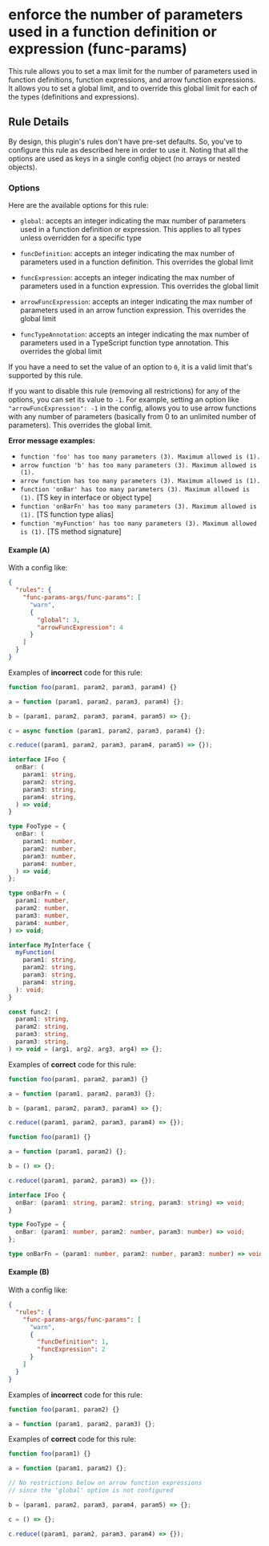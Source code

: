 # enforce the number of parameters used in a function definition or expression (func-params)

This rule allows you to set a max limit for the number of parameters used in function definitions, function expressions, and arrow function expressions. It allows you to set a global limit, and to override this global limit for each of the types (definitions and expressions).

## Rule Details

By design, this plugin's rules don't have pre-set defaults. So, you've to configure this rule as described here in order to use it. Noting that all the options are used as keys in a single config object (no arrays or nested objects).

### Options

Here are the available options for this rule:

- `global`: accepts an integer indicating the max number of parameters used in a function definition or expression. This applies to all types unless overridden for a specific type

- `funcDefinition`: accepts an integer indicating the max number of parameters used in a function definition. This overrides the global limit

- `funcExpression`: accepts an integer indicating the max number of parameters used in a function expression. This overrides the global limit

- `arrowFuncExpression`: accepts an integer indicating the max number of parameters used in an arrow function expression. This overrides the global limit

- `funcTypeAnnotation`: accepts an integer indicating the max number of parameters used in a TypeScript function type annotation. This overrides the global limit

If you have a need to set the value of an option to `0`, it is a valid limit that's supported by this rule.

If you want to disable this rule (removing all restrictions) for any of the options, you can set its value to `-1`. For example, setting an option like `"arrowFuncExpression": -1` in the config, allows you to use arrow functions with any number of parameters (basically from 0 to an unlimited number of parameters). This overrides the global limit.

**Error message examples:**

- `function 'foo' has too many parameters (3). Maximum allowed is (1).`
- `arrow function 'b' has too many parameters (3). Maximum allowed is (1).`
- `arrow function has too many parameters (3). Maximum allowed is (1).`
- `function 'onBar' has too many parameters (3). Maximum allowed is (1).` [TS key in interface or object type]
- `function 'onBarFn' has too many parameters (3). Maximum allowed is (1).` [TS function type alias]
- `function 'myFunction' has too many parameters (3). Maximum allowed is (1).` [TS method signature]

#### Example (A)

With a config like:

```json
{
  "rules": {
    "func-params-args/func-params": [
      "warn",
      {
        "global": 3,
        "arrowFuncExpression": 4
      }
    ]
  }
}
```

Examples of **incorrect** code for this rule:

```ts
function foo(param1, param2, param3, param4) {}

a = function (param1, param2, param3, param4) {};

b = (param1, param2, param3, param4, param5) => {};

c = async function (param1, param2, param3, param4) {};

c.reduce((param1, param2, param3, param4, param5) => {});

interface IFoo {
  onBar: (
    param1: string,
    param2: string,
    param3: string,
    param4: string,
  ) => void;
}

type FooType = {
  onBar: (
    param1: number,
    param2: number,
    param3: number,
    param4: number,
  ) => void;
};

type onBarFn = (
  param1: number,
  param2: number,
  param3: number,
  param4: number,
) => void;

interface MyInterface {
  myFunction(
    param1: string,
    param2: string,
    param3: string,
    param4: string,
  ): void;
}

const func2: (
  param1: string,
  param2: string,
  param3: string,
  param3: string,
) => void = (arg1, arg2, arg3, arg4) => {};
```

Examples of **correct** code for this rule:

```ts
function foo(param1, param2, param3) {}

a = function (param1, param2, param3) {};

b = (param1, param2, param3, param4) => {};

c.reduce((param1, param2, param3, param4) => {});

function foo(param1) {}

a = function (param1, param2) {};

b = () => {};

c.reduce((param1, param2, param3) => {});

interface IFoo {
  onBar: (param1: string, param2: string, param3: string) => void;
}

type FooType = {
  onBar: (param1: number, param2: number, param3: number) => void;
};

type onBarFn = (param1: number, param2: number, param3: number) => void;
```

#### Example (B)

With a config like:

```json
{
  "rules": {
    "func-params-args/func-params": [
      "warn",
      {
        "funcDefinition": 1,
        "funcExpression": 2
      }
    ]
  }
}
```

Examples of **incorrect** code for this rule:

```js
function foo(param1, param2) {}

a = function (param1, param2, param3) {};
```

Examples of **correct** code for this rule:

```js
function foo(param1) {}

a = function (param1, param2) {};

// No restrictions below on arrow function expressions
// since the 'global' option is not configured

b = (param1, param2, param3, param4, param5) => {};

c = () => {};

c.reduce((param1, param2, param3, param4) => {});
```
